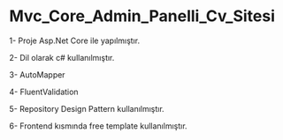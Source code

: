 # Mvc_Core_Admin_Panelli_Cv_Sitesi
1- Proje Asp.Net Core ile yapılmıştır.

2- Dil olarak c# kullanılmıştır.

3- AutoMapper

4- FluentValidation

5- Repository Design Pattern kullanılmıştır.

6- Frontend kısmında free template kullanılmıştır.




